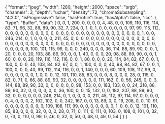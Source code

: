 {
  "format": "jpeg",
  "width": 1280,
  "height": 2000,
  "space": "srgb",
  "channels": 3,
  "depth": "uchar",
  "density": 72,
  "chromaSubsampling": "4:2:0",
  "isProgressive": false,
  "hasProfile": true,
  "hasAlpha": false,
  "icc": {
    "type": "Buffer",
    "data": [
      0,
      0,
      1,
      200,
      0,
      0,
      0,
      0,
      4,
      48,
      0,
      0,
      109,
      110,
      116,
      114,
      82,
      71,
      66,
      32,
      88,
      89,
      90,
      32,
      7,
      224,
      0,
      1,
      0,
      1,
      0,
      0,
      0,
      0,
      0,
      0,
      97,
      99,
      115,
      112,
      0,
      0,
      0,
      0,
      0,
      0,
      0,
      0,
      0,
      0,
      0,
      0,
      0,
      0,
      0,
      0,
      0,
      0,
      0,
      0,
      0,
      0,
      0,
      0,
      0,
      0,
      0,
      1,
      0,
      0,
      246,
      214,
      0,
      1,
      0,
      0,
      0,
      0,
      211,
      45,
      0,
      0,
      0,
      0,
      0,
      0,
      0,
      0,
      0,
      0,
      0,
      0,
      0,
      0,
      0,
      0,
      0,
      0,
      0,
      0,
      0,
      0,
      0,
      0,
      0,
      0,
      0,
      0,
      0,
      0,
      0,
      0,
      0,
      0,
      0,
      0,
      0,
      0,
      0,
      0,
      0,
      0,
      0,
      0,
      0,
      0,
      0,
      0,
      0,
      0,
      0,
      9,
      100,
      101,
      115,
      99,
      0,
      0,
      0,
      240,
      0,
      0,
      0,
      36,
      114,
      88,
      89,
      90,
      0,
      0,
      1,
      20,
      0,
      0,
      0,
      20,
      103,
      88,
      89,
      90,
      0,
      0,
      1,
      40,
      0,
      0,
      0,
      20,
      98,
      88,
      89,
      90,
      0,
      0,
      1,
      60,
      0,
      0,
      0,
      20,
      119,
      116,
      112,
      116,
      0,
      0,
      1,
      80,
      0,
      0,
      0,
      20,
      114,
      84,
      82,
      67,
      0,
      0,
      1,
      100,
      0,
      0,
      0,
      40,
      103,
      84,
      82,
      67,
      0,
      0,
      1,
      100,
      0,
      0,
      0,
      40,
      98,
      84,
      82,
      67,
      0,
      0,
      1,
      100,
      0,
      0,
      0,
      40,
      99,
      112,
      114,
      116,
      0,
      0,
      1,
      140,
      0,
      0,
      0,
      60,
      109,
      108,
      117,
      99,
      0,
      0,
      0,
      0,
      0,
      0,
      0,
      1,
      0,
      0,
      0,
      12,
      101,
      110,
      85,
      83,
      0,
      0,
      0,
      8,
      0,
      0,
      0,
      28,
      0,
      115,
      0,
      82,
      0,
      71,
      0,
      66,
      88,
      89,
      90,
      32,
      0,
      0,
      0,
      0,
      0,
      0,
      111,
      162,
      0,
      0,
      56,
      245,
      0,
      0,
      3,
      144,
      88,
      89,
      90,
      32,
      0,
      0,
      0,
      0,
      0,
      0,
      98,
      153,
      0,
      0,
      183,
      133,
      0,
      0,
      24,
      218,
      88,
      89,
      90,
      32,
      0,
      0,
      0,
      0,
      0,
      0,
      36,
      160,
      0,
      0,
      15,
      132,
      0,
      0,
      182,
      207,
      88,
      89,
      90,
      32,
      0,
      0,
      0,
      0,
      0,
      0,
      246,
      214,
      0,
      1,
      0,
      0,
      0,
      0,
      211,
      45,
      112,
      97,
      114,
      97,
      0,
      0,
      0,
      0,
      0,
      4,
      0,
      0,
      0,
      2,
      102,
      102,
      0,
      0,
      242,
      167,
      0,
      0,
      13,
      89,
      0,
      0,
      19,
      208,
      0,
      0,
      10,
      91,
      0,
      0,
      0,
      0,
      0,
      0,
      0,
      0,
      109,
      108,
      117,
      99,
      0,
      0,
      0,
      0,
      0,
      0,
      0,
      1,
      0,
      0,
      0,
      12,
      101,
      110,
      85,
      83,
      0,
      0,
      0,
      32,
      0,
      0,
      0,
      28,
      0,
      71,
      0,
      111,
      0,
      111,
      0,
      103,
      0,
      108,
      0,
      101,
      0,
      32,
      0,
      73,
      0,
      110,
      0,
      99,
      0,
      46,
      0,
      32,
      0,
      50,
      0,
      48,
      0,
      49,
      0,
      54
    ]
  }
}